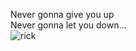 Never gonna give you up  
Never gonna let you down...  
![rick](https://user-images.githubusercontent.com/66274421/200909126-f3dffe98-eb17-4b1e-9b4d-2ffa348b5e8e.gif)
